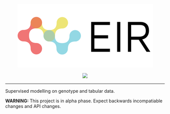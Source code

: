 <p align="center">
  <img src="docs/source/_static/img/EIR_logo.png">
</p>

<p align="center">
    <a href="LICENSE" alt="License">
        <img src="https://img.shields.io/badge/License-APGL-5B2D5B.svg" /></a>
       
</p>

---

Supervised modelling on genotype and tabular data.

**WARNING:** This project is in alpha phase. Expect backwards incompatiable changes and API changes.
